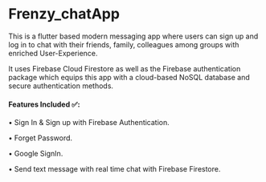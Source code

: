 # Frenzy_chatApp

This is a flutter based modern messaging app where users can sign up and log in to chat with their friends, family, colleagues among groups with enriched User-Experience.

It uses Firebase Cloud Firestore as well as the Firebase authentication package which equips this app with a cloud-based NoSQL database and secure authentication methods.

#### Features Included ✅:
• Sign In & Sign up with Firebase Authentication.

• Forget Password.

• Google SignIn. 

• Send text message with real time chat with Firebase Firestore.

